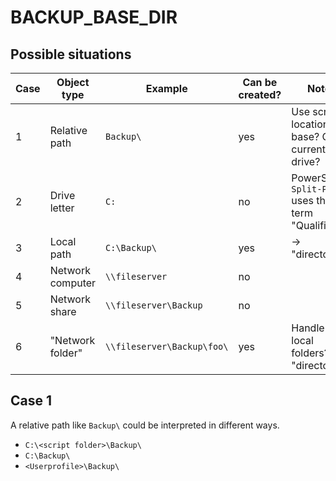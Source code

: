 # BACKUP_BASE_DIR

## Possible situations

| Case  | Object type         | Example                     | Can be created? | Notes                                                 |
|-------|---------------------|-----------------------------|-----------------|-------------------------------------------------------|
| 1     | Relative path       | `Backup\`                   | yes             | Use script location as base? Or the current drive?    |
| 2     | Drive letter        | `C:`                        | no              | PowerShell's `Split-Path` uses the term "Qualifier".  |
| 3     | Local path          | `C:\Backup\`                | yes             | -> "directory"                                        |
| 4     | Network computer    | `\\fileserver`              | no              |                                                       |
| 5     | Network share       | `\\fileserver\Backup`       | no              |                                                       |
| 6     | "Network folder"    | `\\fileserver\Backup\foo\`  | yes             | Handle like local folders? -> "directory"             |

<!--
All **combinations are unique** regarding `Source-Dir`, `/IF`, `/XD`, and `/XF` — we have to handle 7 cases.
-->

## Case 1

A relative path like `Backup\` could be interpreted in different ways.

- `C:\<script folder>\Backup\`
- `C:\Backup\`
- `<Userprofile>\Backup\`
